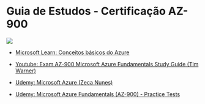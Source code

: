 # Guia de Estudos - Certificação AZ-900

[![](https://images.youracclaim.com/size/340x340/images/6a254dad-77e5-4e71-8049-94e5c7a15981/azure-fundamentals-600x600.png)](https://www.youracclaim.com/badges/889c07ef-0076-4216-aac1-002d794f2635)

- [Microsoft Learn: Conceitos básicos do Azure](https://docs.microsoft.com/pt-br/learn/paths/azure-fundamentals/ "Roteiro de Aprendizagem")

- [Youtube: Exam AZ-900 Microsoft Azure Fundamentals Study Guide (Tim Warner)](https://www.youtube.com/playlist?list=PLYGZ9Q0oTOHfsI-3IAhvyc09ssPDfoePv "Youtube: Exam AZ-900 Microsoft Azure Fundamentals Study Guide (Tim Warner)")

- [Udemy: Microsoft Azure (Zeca Nunes)](http://https://www.udemy.com/share/101HUEBUQbeVpQRQ==/ "Udemy: Microsoft Azure")

- [Udemy: Microsoft Azure Fundamentals (AZ-900) - Practice Tests](https://www.udemy.com/share/101u2qBUQbeVpQRQ==/ "Udemy: Microsoft Azure Fundamentals (AZ-900) - Practice Tests")
